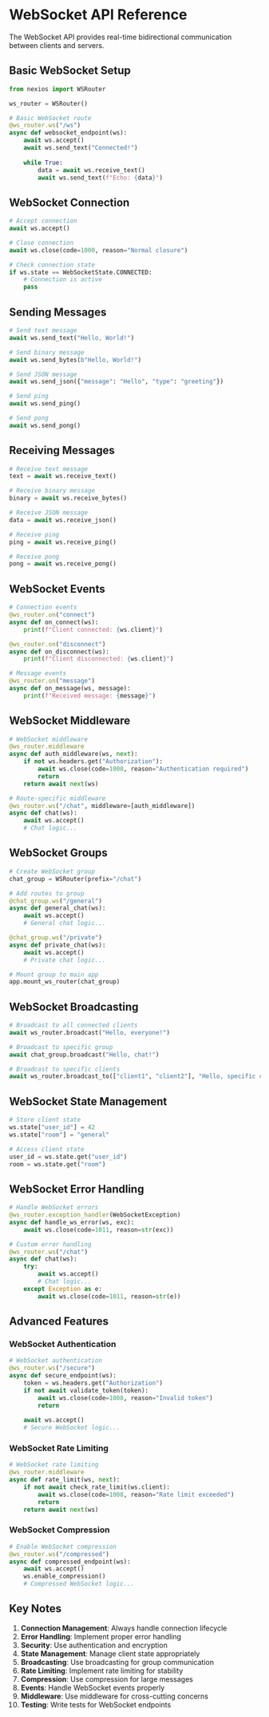 # WebSocket API Reference

The WebSocket API provides real-time bidirectional communication between clients and servers.

## Basic WebSocket Setup

```python
from nexios import WSRouter

ws_router = WSRouter()

# Basic WebSocket route
@ws_router.ws("/ws")
async def websocket_endpoint(ws):
    await ws.accept()
    await ws.send_text("Connected!")
    
    while True:
        data = await ws.receive_text()
        await ws.send_text(f"Echo: {data}")
```

## WebSocket Connection

```python
# Accept connection
await ws.accept()

# Close connection
await ws.close(code=1000, reason="Normal closure")

# Check connection state
if ws.state == WebSocketState.CONNECTED:
    # Connection is active
    pass
```

## Sending Messages

```python
# Send text message
await ws.send_text("Hello, World!")

# Send binary message
await ws.send_bytes(b"Hello, World!")

# Send JSON message
await ws.send_json({"message": "Hello", "type": "greeting"})

# Send ping
await ws.send_ping()

# Send pong
await ws.send_pong()
```

## Receiving Messages

```python
# Receive text message
text = await ws.receive_text()

# Receive binary message
binary = await ws.receive_bytes()

# Receive JSON message
data = await ws.receive_json()

# Receive ping
ping = await ws.receive_ping()

# Receive pong
pong = await ws.receive_pong()
```

## WebSocket Events

```python
# Connection events
@ws_router.on("connect")
async def on_connect(ws):
    print(f"Client connected: {ws.client}")

@ws_router.on("disconnect")
async def on_disconnect(ws):
    print(f"Client disconnected: {ws.client}")

# Message events
@ws_router.on("message")
async def on_message(ws, message):
    print(f"Received message: {message}")
```

## WebSocket Middleware

```python
# WebSocket middleware
@ws_router.middleware
async def auth_middleware(ws, next):
    if not ws.headers.get("Authorization"):
        await ws.close(code=1008, reason="Authentication required")
        return
    return await next(ws)

# Route-specific middleware
@ws_router.ws("/chat", middleware=[auth_middleware])
async def chat(ws):
    await ws.accept()
    # Chat logic...
```

## WebSocket Groups

```python
# Create WebSocket group
chat_group = WSRouter(prefix="/chat")

# Add routes to group
@chat_group.ws("/general")
async def general_chat(ws):
    await ws.accept()
    # General chat logic...

@chat_group.ws("/private")
async def private_chat(ws):
    await ws.accept()
    # Private chat logic...

# Mount group to main app
app.mount_ws_router(chat_group)
```

## WebSocket Broadcasting

```python
# Broadcast to all connected clients
await ws_router.broadcast("Hello, everyone!")

# Broadcast to specific group
await chat_group.broadcast("Hello, chat!")

# Broadcast to specific clients
await ws_router.broadcast_to(["client1", "client2"], "Hello, specific clients!")
```

## WebSocket State Management

```python
# Store client state
ws.state["user_id"] = 42
ws.state["room"] = "general"

# Access client state
user_id = ws.state.get("user_id")
room = ws.state.get("room")
```

## WebSocket Error Handling

```python
# Handle WebSocket errors
@ws_router.exception_handler(WebSocketException)
async def handle_ws_error(ws, exc):
    await ws.close(code=1011, reason=str(exc))

# Custom error handling
@ws_router.ws("/chat")
async def chat(ws):
    try:
        await ws.accept()
        # Chat logic...
    except Exception as e:
        await ws.close(code=1011, reason=str(e))
```

## Advanced Features

### WebSocket Authentication

```python
# WebSocket authentication
@ws_router.ws("/secure")
async def secure_endpoint(ws):
    token = ws.headers.get("Authorization")
    if not await validate_token(token):
        await ws.close(code=1008, reason="Invalid token")
        return
    
    await ws.accept()
    # Secure WebSocket logic...
```

### WebSocket Rate Limiting

```python
# WebSocket rate limiting
@ws_router.middleware
async def rate_limit(ws, next):
    if not await check_rate_limit(ws.client):
        await ws.close(code=1008, reason="Rate limit exceeded")
        return
    return await next(ws)
```

### WebSocket Compression

```python
# Enable WebSocket compression
@ws_router.ws("/compressed")
async def compressed_endpoint(ws):
    await ws.accept()
    ws.enable_compression()
    # Compressed WebSocket logic...
```

## Key Notes

1. **Connection Management**: Always handle connection lifecycle
2. **Error Handling**: Implement proper error handling
3. **Security**: Use authentication and encryption
4. **State Management**: Manage client state appropriately
5. **Broadcasting**: Use broadcasting for group communication
6. **Rate Limiting**: Implement rate limiting for stability
7. **Compression**: Use compression for large messages
8. **Events**: Handle WebSocket events properly
9. **Middleware**: Use middleware for cross-cutting concerns
10. **Testing**: Write tests for WebSocket endpoints 